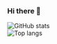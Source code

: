 ### Hi there 👋

<!--
**zqhhh/zqhhh** is a ✨ _special_ ✨ repository because its `README.md` (this file) appears on your GitHub profile.

Here are some ideas to get you started:

- 🔭 I’m currently working on ...
- 🌱 I’m currently learning ...
- 👯 I’m looking to collaborate on ...
- 🤔 I’m looking for help with ...
- 💬 Ask me about ...
- 📫 How to reach me: ...
- 😄 Pronouns: ...
- ⚡ Fun fact: ...
-->
![GitHub stats](https://github-readme-stats-sigma-five.vercel.app/api?username=0look&show_icons=true&include_all_commits=true&show_icons=true&count_private=true)  
![Top langs](https://github-readme-stats-sigma-five.vercel.app/api/top-langs/?username=0look&layout=compact&exclude_repo=glype)
